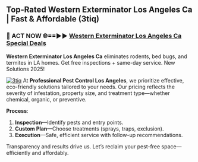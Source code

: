 ## Top-Rated Western Exterminator Los Angeles Ca | Fast & Affordable (3tiq)

<h3>🐜 ACT NOW 🌐==►► <a href="https://tinyurl.com/yc7vsfwc" rel="nofollow">Western Exterminator Los Angeles Ca Special Deals</a></h3>

**Western Exterminator Los Angeles Ca** eliminates rodents, bed bugs, and termites in LA homes. Get free inspections + same-day service. New Solutions 2025!

[![3tiq](https://i.imgur.com/1VzRXn8.jpeg)](https://tinyurl.com/yc7vsfwc)
At **Professional Pest Control Los Angeles**, we prioritize effective, eco-friendly solutions tailored to your needs. Our pricing reflects the severity of infestation, property size, and treatment type—whether chemical, organic, or preventive.  

**Process**:  
1. **Inspection**—Identify pests and entry points.  
2. **Custom Plan**—Choose treatments (sprays, traps, exclusion).  
3. **Execution**—Safe, efficient service with follow-up recommendations.  

Transparency and results drive us. Let’s reclaim your pest-free space—efficiently and affordably.
